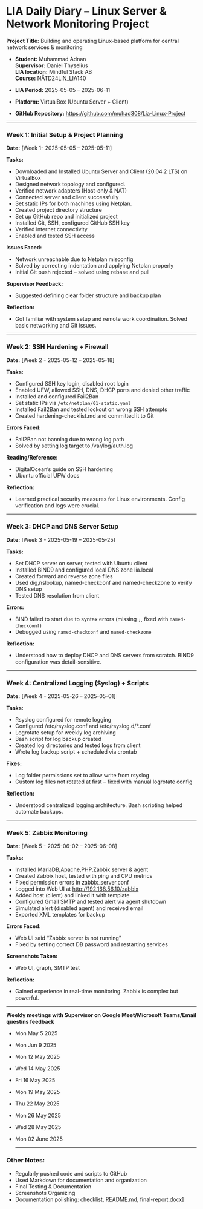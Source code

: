 # LIA Daily Diary – Linux Server & Network Monitoring Project 


**Project Title:** Building and operating Linux-based platform for central network services & monitoring 

- **Student:** Muhammad Adnan  
**Supervisor:** Daniel Thyselius  
**LIA location:** Mindful Stack AB  
**Course:** NÄTD24LIN_LIA140
- **LIA Period:** 2025-05-05 – 2025-06-11
   
- **Platform:** VirtualBox (Ubuntu Server + Client)  
- **GitHub Repository:** https://github.com/muhad308/Lia-Linux-Project  

---

###  Week 1: Initial Setup & Project Planning
**Date:** [Week 1- 2025-05-05 – 2025-05-11]

**Tasks:** 
- Downloaded and Installed Ubuntu Server and Client (20.04.2 LTS) on VirtualBox
- Designed network topology and configured.
- Verified network adapters (Host-only & NAT)
- Connected server and client successfully
- Set static IPs for both machines using Netplan.
- Created project directory structure
- Set up GitHub repo and initialized project
- Installed Git, SSH, configured GitHub SSH key
- Verified internet connectivity
- Enabled and tested SSH access

**Issues Faced:**
- Network unreachable due to Netplan misconfig
- Solved by correcting indentation and applying Netplan properly
- Initial Git push rejected – solved using rebase and pull

**Supervisor Feedback:**
- Suggested defining clear folder structure and backup plan

**Reflection:**
- Got familiar with system setup and remote work coordination. Solved basic networking and Git issues.

---

###  Week 2: SSH Hardening + Firewall
**Date:** [Week 2 - 2025-05-12 – 2025-05-18]

**Tasks:**
- Configured SSH key login, disabled root login
- Enabled UFW, allowed SSH, DNS, DHCP ports and  denied other traffic
- Installed and configured Fail2Ban
- Set static IPs via `/etc/netplan/01-static.yaml`
- Installed Fail2Ban and tested lockout on wrong SSH attempts
- Created hardening-checklist.md and committed it to Git

**Errors Faced:**
- Fail2Ban not banning due to wrong log path
- Solved by setting log target to /var/log/auth.log

**Reading/Reference:**
- DigitalOcean’s guide on SSH hardening
- Ubuntu official UFW docs

**Reflection:**
- Learned practical security measures for Linux environments. Config verification and logs were crucial.
---

###  Week 3: DHCP and DNS Server Setup
**Date:** [Week 3 - 2025-05-19 – 2025-05-25]

**Tasks:**
- Set DHCP server on server, tested with Ubuntu client
- Installed BIND9 and configured local DNS zone lia.local
- Created forward and reverse zone files
- Used dig,nslookup, named-checkconf and named-checkzone to verify DNS setup
- Tested DNS resolution from client

**Errors:**
- BIND failed to start due to syntax errors (missing `;`, fixed with `named-checkconf`)
- Debugged using `named-checkconf` and `named-checkzone`

**Reflection:**
- Understood how to deploy DHCP and DNS servers from scratch. BIND9 configuration was detail-sensitive.
---

###  Week 4: Centralized Logging (Syslog) + Scripts
**Date:**  [Week 4 - 2025-05-26 – 2025-05-01] 

**Tasks:**
- Rsyslog configured for remote logging
- Configured /etc/rsyslog.conf and /etc/rsyslog.d/*.conf
- Logrotate setup for weekly log archiving
- Bash script for log backup created
- Created log directories and tested logs from client
- Wrote log backup script + scheduled via crontab

**Fixes:**
- Log folder permissions set to allow write from rsyslog
- Custom log files not rotated at first – fixed with manual logrotate config

**Reflection:**
- Understood centralized logging architecture. Bash scripting helped automate backups.

---

### Week 5: Zabbix Monitoring
**Date:**  [Week 5 - 2025-06-02 – 2025-06-08]

**Tasks:**
- Installed MariaDB,Apache,PHP,Zabbix server & agent
- Created Zabbix host, tested with ping and CPU metrics
- Fixed permission errors in zabbix_server.conf
- Logged into Web UI at http://192.168.56.10/zabbix
- Added host (client) and linked it with template
- Configured Gmail SMTP and tested alert via agent shutdown
- Simulated alert (disabled agent) and received email
- Exported XML templates for backup


**Errors Faced:**
- Web UI said “Zabbix server is not running”
- Fixed by setting correct DB password and restarting services

**Screenshots Taken:**
- Web UI, graph, SMTP test

**Reflection:**
- Gained experience in real-time monitoring. Zabbix is complex but powerful.

---

**Weekly meetings with Supervisor on Google Meet/Microsoft Teams/Email questins feedback** 
- Mon May 5 2025
- Mon Jun 9 2025
- Mon 12 May 2025
- Wed 14 May 2025
- Fri 16 May 2025
- Mon 19 May 2025
- Thu 22 May 2025
- Mon 26 May 2025
- Wed 28 May 2025
- Mon 02 June 2025

  ---
  
###  Other Notes:
- Regularly pushed code and scripts to GitHub
- Used Markdown for documentation and organization
- Final Testing & Documentation
- Screenshots Organizing
- Documentation polishing: checklist, README.md, final-report.docx]


